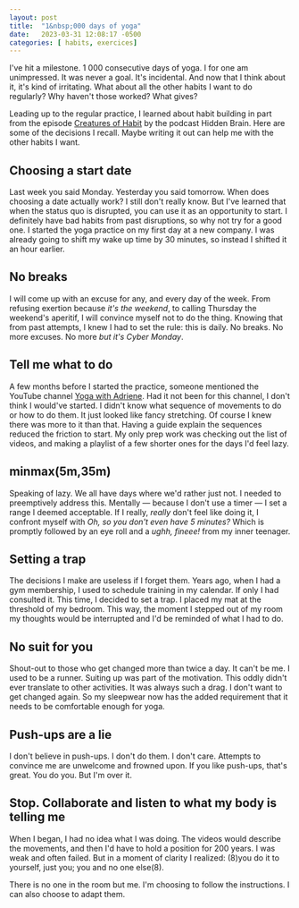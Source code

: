 ```yaml
---
layout: post
title:  "1&nbsp;000 days of yoga"
date:   2023-03-31 12:08:17 -0500
categories: [ habits, exercices]
---
```


I've hit a milestone. 1&nbsp;000 consecutive days of yoga. I for one am
unimpressed. It was never a goal. It's incidental. And now that I think about
it, it's kind of irritating. What about all the other habits I want to do
regularly? Why haven't those worked? What gives?

Leading up to the regular practice, I learned about habit building in part from
the episode [Creatures of Habit][podcast-habits] by the podcast Hidden Brain.
Here are some of the decisions I recall. Maybe writing it out can help me with
the other habits I want.

## Choosing a start date

Last week you said Monday. Yesterday you said tomorrow. When does choosing a
date actually work? I still don't really know. But I've learned that when the
status quo is disrupted, you can use it as an opportunity to start. I definitely
have bad habits from past disruptions, so why not try for a good one. I started
the yoga practice on my first day at a new company. I was already going to shift
my wake up time by 30 minutes, so instead I shifted it an hour earlier.

## No breaks

I will come up with an excuse for any, and every day of the week. From refusing
exertion because _it's the weekend_, to calling Thursday the weekend's aperitif,
I will convince myself not to do the thing. Knowing that from past attempts, I
knew I had to set the rule: this is daily. No breaks. No more excuses. No more
_but it's Cyber Monday_.

## Tell me what to do

A few months before I started the practice, someone mentioned the YouTube
channel [Yoga with Adriene][YT-yoga]. Had it not been for this channel, I don't
think I would've started. I didn't know what sequence of movements to do or how
to do them. It just looked like fancy stretching. Of course I knew there was
more to it than that. Having a guide explain the sequences reduced the friction
to start. My only prep work was checking out the list of videos, and making a
playlist of a few shorter ones for the days I'd feel lazy.

## minmax(5m,35m)

Speaking of lazy. We all have days where we'd rather just not. I needed to
preemptively address this. Mentally — because I don't use a timer — I set a
range I deemed acceptable. If I really, _really_ don't feel like doing it, I
confront myself with _Oh, so you don't even have 5 minutes?_ Which is promptly
followed by an eye roll and a _ughh, fineee!_ from my inner teenager.

## Setting a trap

The decisions I make are useless if I forget them. Years ago, when I had a gym
membership, I used to schedule training in my calendar. If only I had consulted
it. This time, I decided to set a trap. I placed my mat at the threshold of my
bedroom. This way, the moment I stepped out of my room my thoughts would be
interrupted and I'd be reminded of what I had to do.

## No suit for you

Shout-out to those who get changed more than twice a day. It can't be me. I used
to be a runner. Suiting up was part of the motivation. This oddly didn't ever
translate to other activities. It was always such a drag. I don't want to get
changed again. So my sleepwear now has the added requirement that it needs to be
comfortable enough for yoga.

## Push-ups are a lie

I don't believe in push-ups. I don't do them. I don't care. Attempts to convince
me are unwelcome and frowned upon. If you like push-ups, that's great. You do
you. But I'm over it.

## Stop. Collaborate and listen to what my body is telling me

When I began, I had no idea what I was doing. The videos would describe the
movements, and then I'd have to hold a position for 200 years. I was weak and
often failed. But in a moment of clarity I realized: (8)you do it to yourself,
just you; you and no one else(8).

There is no one in the room but me. I'm choosing to follow the instructions. I
can also choose to adapt them.

[podcast-habits]: https://hiddenbrain.org/podcast/creatures-of-habit/
[YT-yoga]: https://www.youtube.com/user/yogawithadriene

